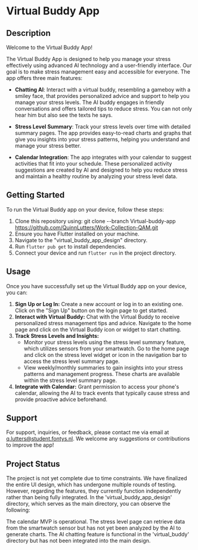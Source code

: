 # Virtual Buddy App


## Description


Welcome to the Virtual Buddy App!


The Virtual Buddy App is designed to help you manage your stress effectively using advanced AI technology and a user-friendly interface. Our goal is to make stress management easy and accessible for everyone. The app offers three main features:


- **Chatting AI**: Interact with a virtual buddy, resembling a gameboy with a smiley face, that provides personalized advice and support to help you manage your stress levels. The AI buddy engages in friendly conversations and offers tailored tips to reduce stress. You can not only hear him but also see the texts he says.


- **Stress Level Summary**: Track your stress levels over time with detailed summary pages. The app provides easy-to-read charts and graphs that give you insights into your stress patterns, helping you understand and manage your stress better.


- **Calendar Integration**: The app integrates with your calendar to suggest activities that fit into your schedule. These personalized activity suggestions are created by AI and designed to help you reduce stress and maintain a healthy routine by analyzing your stress level data.


## Getting Started


To run the Virtual Buddy app on your device, follow these steps:


1. Clone this repository using: git clone --branch Virtual-buddy-app https://github.com/QuinnLutters/Work-Collection-QAM.git 
2. Ensure you have Flutter installed on your machine.
3. Navigate to the "virtual_buddy_app_design" directory.
4. Run `flutter pub get` to install dependencies.
5. Connect your device and run `flutter run` in the project directory.


## Usage

Once you have successfully set up the Virtual Buddy app on your device, you can:


1. **Sign Up or Log In:** Create a new account or log in to an existing one. Click on the "Sign Up" button on the login page to get started.
2. **Interact with Virtual Buddy:** Chat with the Virtual Buddy to receive personalized stress management tips and advice. Navigate to the home page and click on the Virtual Buddy icon or widget to start chatting.
3. **Track Stress Levels and Insights:**
   - Monitor your stress levels using the stress level summary feature, which utilizes sensors from your smartwatch. Go to the home page and click on the stress level widget or icon in the navigation bar to access the stress level summary page.
   - View weekly/monthly summaries to gain insights into your stress patterns and management progress. These charts are available within the stress level summary page.
4. **Integrate with Calendar:** Grant permission to access your phone's calendar, allowing the AI to track events that typically cause stress and provide proactive advice beforehand.




## Support
For support, inquiries, or feedback, please contact me via email at q.lutters@student.fontys.nl. We welcome any suggestions or contributions to improve the app!


## Project Status
The project is not yet complete due to time constraints. We have finalized the entire UI design, which has undergone multiple rounds of testing. However, regarding the features, they currently function independently rather than being fully integrated. In the 'virtual_buddy_app_design' directory, which serves as the main directory, you can observe the following:


The calendar MVP is operational.
The stress level page can retrieve data from the smartwatch sensor but has not yet been analyzed by the AI to generate charts.
The AI chatting feature is functional in the 'virtual_buddy' directory but has not been integrated into the main design.



